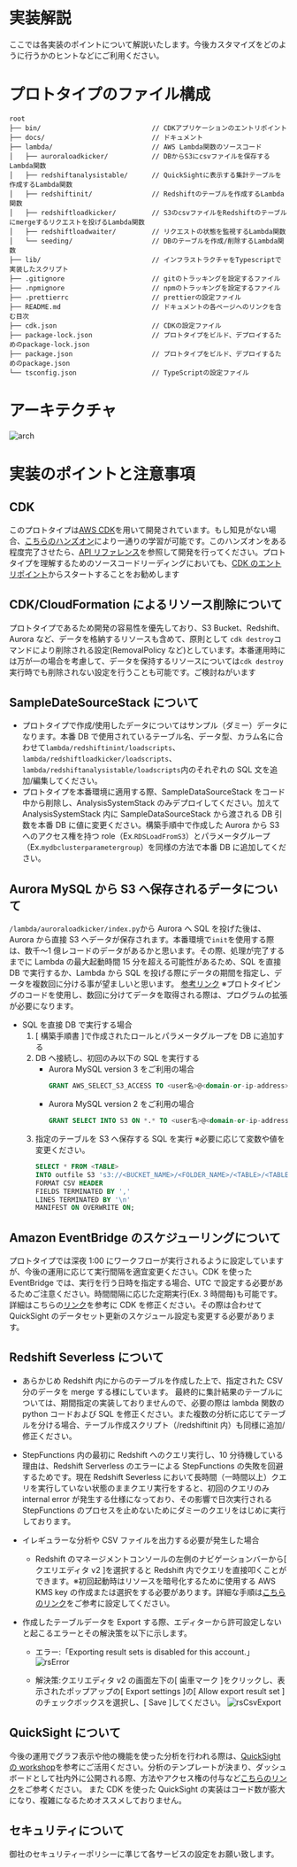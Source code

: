# 実装解説

ここでは各実装のポイントについて解説いたします。今後カスタマイズをどのように行うかのヒントなどにご利用ください。

# プロトタイプのファイル構成

```
root
├── bin/                            // CDKアプリケーションのエントリポイント
├── docs/                           // ドキュメント
├── lambda/                         // AWS Lambda関数のソースコード
│   ├── auroraloadkicker/           // DBからS3にcsvファイルを保存するLambda関数
│   ├── redshiftanalysistable/      // QuickSightに表示する集計テーブルを作成するLambda関数
│   ├── redshiftinit/               // Redshiftのテーブルを作成するLambda関数
│   ├── redshiftloadkicker/         // S3のcsvファイルをRedshiftのテーブルにmergeするリクエストを投げるLambda関数
│   ├── redshiftloadwaiter/         // リクエストの状態を監視するLambda関数
│   └── seeding/                    // DBのテーブルを作成/削除するLambda関数
├── lib/                            // インフラストラクチャをTypescriptで実装したスクリプト
├── .gitignore                      // gitのトラッキングを設定するファイル
├── .npmignore                      // npmのトラッキングを設定するファイル
├── .prettierrc                     // prettierの設定ファイル
├── README.md                       // ドキュメントの各ページへのリンクを含む目次
├── cdk.json                        // CDKの設定ファイル
├── package-lock.json               // プロトタイプをビルド、デプロイするためのpackage-lock.json
├── package.json                    // プロトタイプをビルド、デプロイするためのpackage.json
└── tsconfig.json                   // TypeScriptの設定ファイル

```

# アーキテクチャ

![arch](img/architecture_final.png)

# 実装のポイントと注意事項

## CDK

このプロトタイプは[AWS CDK](https://docs.aws.amazon.com/cdk/index.html)を用いて開発されています。もし知見がない場合、[こちらのハンズオン](https://cdkworkshop.com/ja/20-typescript.html)により一通りの学習が可能です。このハンズオンをある程度完了させたら、[API リファレンス](https://docs.aws.amazon.com/cdk/api/v2/docs/aws-construct-library.html)を参照して開発を行ってください。プロトタイプを理解するためのソースコードリーディングにおいても、[CDK のエントリポイント](../bin/analysis-system.ts)からスタートすることをお勧めします

## CDK/CloudFormation によるリソース削除について

プロトタイプであるため開発の容易性を優先しており、S3 Bucket、Redshift、Aurora など、データを格納するリソースも含めて、原則として `cdk destroy`コマンドにより削除される設定(RemovalPolicy など)としています。本番運用時には万が一の場合を考慮して、データを保持するリソースについては`cdk destroy`実行時でも削除されない設定を行うことも可能です。ご検討ねがいます

## SampleDateSourceStack について

- プロトタイプで作成/使用したデータについてはサンプル（ダミー）データになります。本番 DB で使用されているテーブル名、データ型、カラム名に合わせて`lambda/redshiftinint/loadscripts`、`lambda/redshiftloadkicker/loadscripts`、`lambda/redshiftanalysistable/loadscripts`内のそれぞれの SQL 文を追加/編集してください。
- プロトタイプを本番環境に適用する際、SampleDataSourceStack をコード中から削除し、AnalysisSystemStack のみデプロイしてください。加えて AnalysisSystemStack 内に SampleDataSourceStack から渡される DB 引数を本番 DB に値に変更ください。構築手順中で作成した Aurora から S3 へのアクセス権を持つ role（Ex.`RDSLoadFromS3`）とパラメータグループ（Ex.`mydbclusterparametergroup`）を同様の方法で本番 DB に追加してください。

## Aurora MySQL から S3 へ保存されるデータについて

`/lambda/auroraloadkicker/index.py`から Aurora へ SQL を投げた後は、Aurora から直接 S3 へデータが保存されます。本番環境で`init`を使用する際は、数千〜1 億レコードのデータがあるかと思います。その際、処理が完了するまでに Lambda の最大起動時間 15 分を超える可能性があるため、SQL を直接 DB で実行するか、Lambda から SQL を投げる際にデータの期間を指定し、データを複数回に分ける事が望ましいと思います。
[参考リンク](https://aws.amazon.com/jp/blogs/news/best-practices-for-exporting-and-importing-data-from-amazon-aurora-mysql-to-amazon-s3/)
※プロトタイピングのコードを使用し、数回に分けてデータを取得される際は、プログラムの拡張が必要になります。

- SQL を直接 DB で実行する場合
  1. [ 構築手順書 ]で作成されたロールとパラメータグループを DB に追加する
  2. DB へ接続し、初回のみ以下の SQL を実行する
     - Aurora MySQL version 3 をご利用の場合
       ```sql
       GRANT AWS_SELECT_S3_ACCESS TO <user名>@<domain-or-ip-address>;
       ```
     - Aurora MySQL version 2 をご利用の場合
       ```sql
       GRANT SELECT INTO S3 ON *.* TO <user名>@<domain-or-ip-address>;
       ```
  3. 指定のテーブルを S3 へ保存する SQL を実行 ※必要に応じて変数や値を変更ください。
     ```sql
     SELECT * FROM <TABLE>
     INTO outfile S3 's3://<BUCKET_NAME>/<FOLDER_NAME>/<TABLE>/<TABLE>.csv'
     FORMAT CSV HEADER
     FIELDS TERMINATED BY ','
     LINES TERMINATED BY '\n'
     MANIFEST ON OVERWRITE ON;
     ```

## Amazon EventBridge のスケジューリングについて

プロトタイプでは深夜 1:00 にワークフローが実行されるように設定していますが、今後の運用に応じて実行間隔を適宜変更ください。CDK を使った EventBridge では、実行を行う日時を指定する場合、UTC で設定する必要があるためご注意ください。時間間隔に応じた定期実行(Ex. 3 時間毎)も可能です。詳細はこちらの[リンク](https://docs.aws.amazon.com/cdk/api/v2/docs/aws-cdk-lib.aws_events.Schedule.html)を参考に CDK を修正ください。その際は合わせて QuickSight のデータセット更新のスケジュール設定も変更する必要があります。

## Redshift Severless について

- あらかじめ Redshift 内にからのテーブルを作成した上で、指定された CSV 分のデータを merge する様にしています。
  最終的に集計結果のテーブルについては、期間指定の実装しておりませんので、必要の際は lambda 関数の python コードおよび SQL を修正ください。また複数の分析に応じてテーブルを分ける場合、テーブル作成スクリプト（/redshiftinit 内）も同様に追加/修正ください。
- StepFunctions 内の最初に Redshift へのクエリ実行し、10 分待機している理由は、Redshift Serverless のエラーによる StepFunctions の失敗を回避するためです。現在 Redshift Severless において長時間（一時間以上）クエリを実行していない状態のままクエリ実行をすると、初回のクエリのみ internal error が発生する仕様になっており、その影響で日次実行される StepFunctions のプロセスを止めないためにダミーのクエリをはじめに実行しております。

- イレギュラーな分析や CSV ファイルを出力する必要が発生した場合

  - Redshift のマネージメントコンソールの左側のナビゲーションバーから[ クエリエディタ v2 ]を選択すると Redshift 内でクエリを直接叩くことができます。※初回起動時はリソースを暗号化するために使用する AWS KMS key の作成または選択をする必要があります。詳細な手順は[こちらのリンク](https://docs.aws.amazon.com/ja_jp/redshift/latest/mgmt/query-editor-v2-getting-started.html)をご参考に設定してください。

- 作成したテーブルデータを Export する際、エディターから許可設定しないと起こるエラーとその解決策を以下に示します。

  - エラー:「Exporting result sets is disabled for this account.」
    ![rsError](img/RSError.png)

  - 解決策:クエリエディタ v2 の画面左下の[ 歯車マーク ]をクリックし、表示されたポップアップの[ Export settings ]の[ Allow export result set ]のチェックボックスを選択し、[ Save ]してください。
    ![rsCsvExport](img/RSCsvExport.png)

## QuickSight について

今後の運用でグラフ表示や他の機能を使った分析を行われる際は、[QuickSight の workshop](https://catalog.workshops.aws/quicksight/en-US/author-workshop)を参考にご活用ください。分析のテンプレートが決まり、ダッシュボードとして社内外に公開される際、方法やアクセス権の付与など[こちらのリンク](https://docs.aws.amazon.com/ja_jp/quicksight/latest/user/sharing-a-dashboard.html)をご参考ください。
また CDK を使った QuickSight の実装はコード数が膨大になり、複雑になるためオススメしておりません。

## セキュリティについて

御社のセキュリティーポリシーに準じて各サービスの設定をお願い致します。
